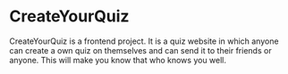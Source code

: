 # CreateYourQuiz
CreateYourQuiz is a frontend project.
It is a quiz website in which anyone can create a own quiz on themselves and can send it to their friends or anyone.
This will make you know that who knows you well. 
